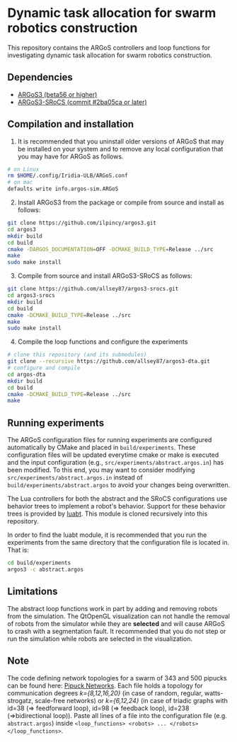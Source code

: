 # Dynamic task allocation for swarm robotics construction

This repository contains the ARGoS controllers and loop functions for investigating dynamic task allocation for swarm robotics construction.

## Dependencies
* [ARGoS3 (beta56 or higher)](https://www.argos-sim.info/core.php)
* [ARGoS3-SRoCS (commit #2ba05ca or later)](https://github.com/allsey87/argos3-srocs)

## Compilation and installation
1. It is recommended that you uninstall older versions of ARGoS that may be installed on your system and to remove any local configuration that you may have for ARGoS as follows.

```bash
# on Linux
rm $HOME/.config/Iridia-ULB/ARGoS.conf
# on mac
defaults write info.argos-sim.ARGoS
```

2. Install ARGoS3 from the package or compile from source and install as follows:
```bash
git clone https://github.com/ilpincy/argos3.git
cd argos3
mkdir build
cd build
cmake -DARGOS_DOCUMENTATION=OFF -DCMAKE_BUILD_TYPE=Release ../src
make
sudo make install
```

3.  Compile from source and install ARGoS3-SRoCS as follows:
```bash
git clone https://github.com/allsey87/argos3-srocs.git
cd argos3-srocs
mkdir build
cd build
cmake -DCMAKE_BUILD_TYPE=Release ../src
make
sudo make install
```

4. Compile the loop functions and configure the experiments
```bash
# clone this repository (and its submodules)
git clone --recursive https://github.com/allsey87/argos3-dta.git
# configure and compile
cd argos-dta
mkdir build
cd build
cmake -DCMAKE_BUILD_TYPE=Release ../src
make
```

## Running experiments
The ARGoS configuration files for running experiments are configured automatically by CMake and placed in `build/experiments`. These configuration files will be updated everytime cmake or make is executed and the input configuration (e.g., `src/experiments/abstract.argos.in`) has been modified. To this end, you may want to consider modifying `src/experiments/abstract.argos.in` instead of `build/experiments/abstract.argos` to avoid your changes being overwritten.

The Lua controllers for both the abstract and the SRoCS configurations use behavior trees to implement a robot's behavior. Support for these behavior trees is provided by [luabt](https://github.com/allsey87/luabt). This module is cloned recursively into this repository.

In order to find the luabt module, it is recommended that you run the experiments from the same directory that the configuration file is located in. That is:

```bash
cd build/experiments
argos3 -c abstract.argos
```

## Limitations
The abstract loop functions work in part by adding and removing robots from the simulation. The QtOpenGL visualization can not handle the removal of robots from the simulator while they are **selected** and will cause ARGoS to crash with a segmentation fault. It recommended that you do not step or run the simulation while robots are selected in the visualization.

## Note
The code defining network topologies for a swarm of 343 and 500 pipucks can be found here:
[Pipuck Networks](https://cloud.ilabt.imec.be/index.php/s/74rsRGkDsd4dj7i).
Each file holds a topology for communication degrees *k={8,12,16,20}* (in case of random, regular, watts-strogatz, scale-free networks) or *k={6,12,24}* (in case of triadic graphs with id=38 (=> feedforward loop), id=98 (=> feedback loop), id=238 (=>bidirectional loop)).
Paste all lines of a file into the configuration file (e.g. `abstract.argos`) inside `<loop_functions> <robots> ... </robots> </loop_functions>`.
